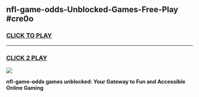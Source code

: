 
## nfl-game-odds-Unblocked-Games-Free-Play #cre0o
<h3>
<a href="https://us.freeplayer.one?title=nfl-game-odds&ref=9M">CLICK TO PLAY</a></h3>
<hr>

<h3>
<a href="https://us.freeplayer.one?title=nfl-game-odds&ref=9M">CLICK 2 PLAY</a>
  
</h3>

<a href="https://us.freeplayer.one?title=nfl-game-odds&ref=9M"><img src="https://clearcache.store/games.png"></a>


**nfl-game-odds games unblocked: Your Gateway to Fun and Accessible Online Gaming**

